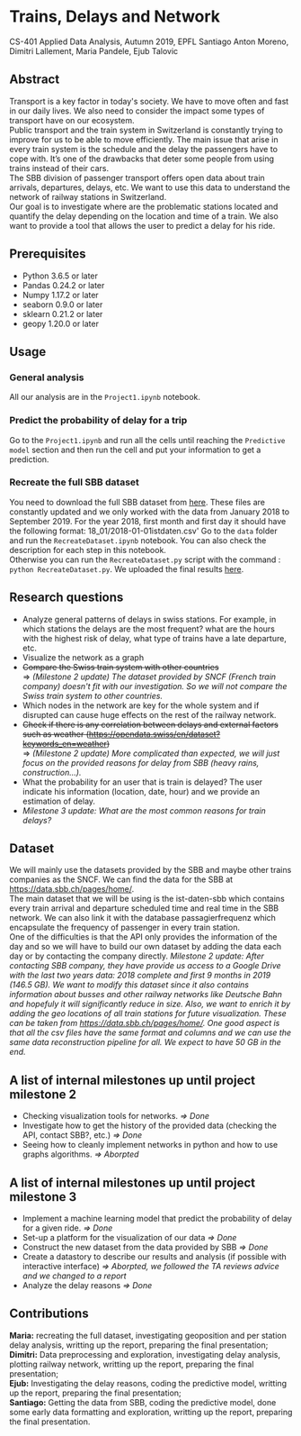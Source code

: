 # Trains, Delays and Network

CS-401 Applied Data Analysis, Autumn 2019, EPFL Santiago Anton Moreno, Dimitri Lallement, Maria Pandele, Ejub Talovic

## Abstract

Transport is a key factor in today's society. We have to move often and fast in our daily lives. We also need to consider the impact some types of transport have on our ecosystem.  
Public transport and the train system in Switzerland is constantly trying to improve for us to be able to move efficiently. The main issue that arise in every train system is the schedule and the delay the passengers have to cope with. It’s one of the drawbacks that deter some people from using trains instead of their cars.  
The SBB division of passenger transport offers open data about train arrivals, departures, delays, etc. We want to use this data to understand the network of railway stations in Switzerland.  
Our goal is to investigate where are the problematic stations located and quantify the delay depending on the location and time of a train. We also want to provide a tool that allows the user to predict a delay for his ride.

## Prerequisites

- Python 3.6.5 or later
- Pandas 0.24.2 or later
- Numpy 1.17.2 or later
- seaborn 0.9.0 or later
- sklearn 0.21.2 or later
- geopy 1.20.0 or later

## Usage

### General analysis

All our analysis are in the `Project1.ipynb` notebook.

### Predict the probability of delay for a trip

Go to the `Project1.ipynb` and run all the cells until reaching the `Predictive model` section and then run the cell and put your information to get a prediction.

### Recreate the full SBB dataset

You need to download the full SBB dataset from [here](https://drive.google.com/open?id=1SVa68nJJRL3qgRSPKcXY7KuPN9MuHVhJ). These files are constantly updated and we only worked with the data from January 2018 to September 2019.
For the year 2018, first month and first day it should have the following format: 18\_01/2018-01-01istdaten.csv'
Go to the `data` folder and run the `RecreateDataset.ipynb` notebook. You can also check the description for each step in this notebook.  
Otherwise you can run the `RecreateDataset.py` script with the command : `python RecreateDataset.py`. We uploaded the final results [here](https://drive.google.com/open?id=1AqcITx6nEO3NpvudkiqXCZ017k44Qfvz).

## Research questions

* Analyze general patterns of delays in swiss stations. For example, in which stations the delays are the most frequent? what are the hours with the highest risk of delay, what type of trains have a late departure, etc.
* Visualize the network as a graph
* ~~Compare the Swiss train system with other countries~~  
    => *(Milestone 2 update) The dataset provided by SNCF (French train company) doesn't fit with our investigation. So we will not compare the Swiss train system to other countries.*
* Which nodes in the network are key for the whole system and if disrupted can cause huge effects on the rest of the railway network.
* ~~Check if there is any correlation between delays and external factors such as weather (<https://opendata.swiss/en/dataset?keywords_en=weather>)~~  
    => *(Milestone 2 update) More complicated than expected, we will just focus on the provided reasons for delay from SBB (heavy rains, construction...).*
* What the probability for an user that is train is delayed? The user indicate his information (location, date, hour) and we provide an estimation of delay.
* *Milestone 3 update: What are the most common reasons for train delays?*

## Dataset

We will mainly use the datasets provided by the SBB and maybe other trains companies as the SNCF. We can find the data for the SBB at <https://data.sbb.ch/pages/home/>.  
The main dataset that we will be using is the ist-daten-sbb which contains every train arrival and departure scheduled time and real time in the SBB network. We can also link it with the database passagierfrequenz which encapsulate the frequency of passenger in every train station.  
One of the difficulties is that the API only provides the information of the day and so we will have to build our own dataset by adding the data each day or by contacting the company directly.
*Milestone 2 update: After contacting SBB company, they have provide us access to a Google Drive with the last two years data: 2018 complete and first 9 months in 2019 (146.5 GB). We want to modify this
dataset since it also contains information about busses and other railway networks like Deutsche Bahn and hopefuly it will significantly reduce in size. Also, we want to enrich it by adding the geo locations
of all train stations for future visualization. These can be taken from <https://data.sbb.ch/pages/home/>. One good aspect is that all the csv files have the same format and columns and we can use 
the same data reconstruction pipeline for all. We expect to have 50 GB in the end.*

## A list of internal milestones up until project milestone 2

* Checking visualization tools for networks. *=> Done*
* Investigate how to get the history of the provided data (checking the API, contact SBB?, etc.) *=> Done*
* Seeing how to cleanly implement networks in python and how to use graphs algorithms. *=> Aborpted*

## A list of internal milestones up until project milestone 3

* Implement a machine learning model that predict the probability of delay for a given ride. *=> Done*
* Set-up a platform for the visualization of our data *=> Done*
* Construct the new dataset from the data provided by SBB *=> Done*
* Create a datastory to describe our results and analysis (if possible with interactive interface) *=> Aborpted, we followed the TA reviews advice and we changed to a report*
* Analyze the delay reasons *=> Done*

## Contributions

**Maria:** recreating the full dataset, investigating geoposition and per station delay analysis, writting up the report, preparing the final presentation;  
**Dimitri:** Data preprocessing and exploration, investigating delay analysis, plotting railway network, writting up the report, preparing the final presentation;  
**Ejub:** Investigating the delay reasons, coding the predictive model, writting up the report, preparing the final presentation;  
**Santiago:** Getting the data from SBB, coding the predictive model, done some early data formatting and exploration, writting up the report, preparing the final presentation. 
